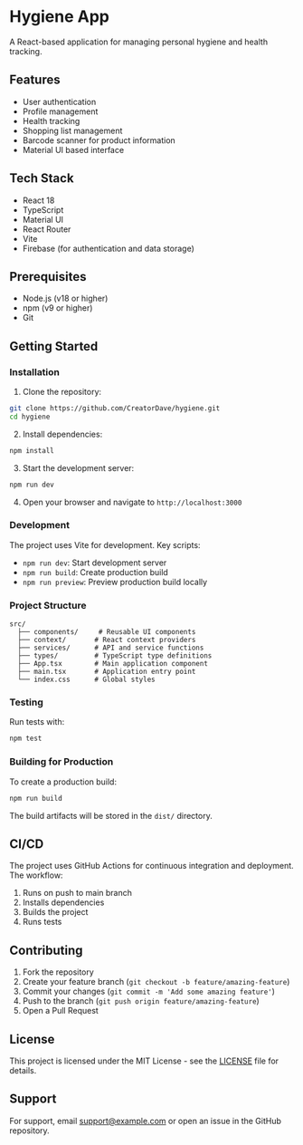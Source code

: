 # Hygiene App

A React-based application for managing personal hygiene and health tracking.

## Features

- User authentication
- Profile management
- Health tracking
- Shopping list management
- Barcode scanner for product information
- Material UI based interface

## Tech Stack

- React 18
- TypeScript
- Material UI
- React Router
- Vite
- Firebase (for authentication and data storage)

## Prerequisites

- Node.js (v18 or higher)
- npm (v9 or higher)
- Git

## Getting Started

### Installation

1. Clone the repository:
```bash
git clone https://github.com/CreatorDave/hygiene.git
cd hygiene
```

2. Install dependencies:
```bash
npm install
```

3. Start the development server:
```bash
npm run dev
```

4. Open your browser and navigate to `http://localhost:3000`

### Development

The project uses Vite for development. Key scripts:

- `npm run dev`: Start development server
- `npm run build`: Create production build
- `npm run preview`: Preview production build locally

### Project Structure

```
src/
  ├── components/     # Reusable UI components
  ├── context/       # React context providers
  ├── services/      # API and service functions
  ├── types/         # TypeScript type definitions
  ├── App.tsx        # Main application component
  ├── main.tsx       # Application entry point
  └── index.css      # Global styles
```

### Testing

Run tests with:
```bash
npm test
```

### Building for Production

To create a production build:
```bash
npm run build
```

The build artifacts will be stored in the `dist/` directory.

## CI/CD

The project uses GitHub Actions for continuous integration and deployment. The workflow:
1. Runs on push to main branch
2. Installs dependencies
3. Builds the project
4. Runs tests

## Contributing

1. Fork the repository
2. Create your feature branch (`git checkout -b feature/amazing-feature`)
3. Commit your changes (`git commit -m 'Add some amazing feature'`)
4. Push to the branch (`git push origin feature/amazing-feature`)
5. Open a Pull Request

## License

This project is licensed under the MIT License - see the [LICENSE](LICENSE) file for details.

## Support

For support, email support@example.com or open an issue in the GitHub repository. 